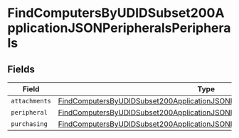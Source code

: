 # FindComputersByUDIDSubset200ApplicationJSONPeripheralsPeripherals


## Fields

| Field                                                                                                                                                                                     | Type                                                                                                                                                                                      | Required                                                                                                                                                                                  | Description                                                                                                                                                                               |
| ----------------------------------------------------------------------------------------------------------------------------------------------------------------------------------------- | ----------------------------------------------------------------------------------------------------------------------------------------------------------------------------------------- | ----------------------------------------------------------------------------------------------------------------------------------------------------------------------------------------- | ----------------------------------------------------------------------------------------------------------------------------------------------------------------------------------------- |
| `attachments`                                                                                                                                                                             | [FindComputersByUDIDSubset200ApplicationJSONPeripheralsPeripheralsAttachments](../../models/operations/findcomputersbyudidsubset200applicationjsonperipheralsperipheralsattachments.md)[] | :heavy_minus_sign:                                                                                                                                                                        | N/A                                                                                                                                                                                       |
| `peripheral`                                                                                                                                                                              | [FindComputersByUDIDSubset200ApplicationJSONPeripheralsPeripheralsPeripheral](../../models/operations/findcomputersbyudidsubset200applicationjsonperipheralsperipheralsperipheral.md)     | :heavy_minus_sign:                                                                                                                                                                        | N/A                                                                                                                                                                                       |
| `purchasing`                                                                                                                                                                              | [FindComputersByUDIDSubset200ApplicationJSONPeripheralsPeripheralsPurchasing](../../models/operations/findcomputersbyudidsubset200applicationjsonperipheralsperipheralspurchasing.md)     | :heavy_minus_sign:                                                                                                                                                                        | N/A                                                                                                                                                                                       |